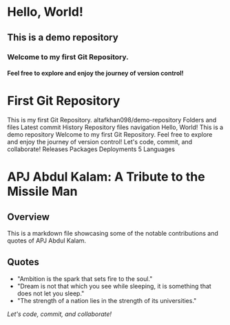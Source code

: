 # Hello, World!

## This is a demo repository

### Welcome to my first Git Repository.

#### Feel free to explore and enjoy the journey of version control!

# First Git Repository

This is my first Git Repository. altafkhan098/demo-repository Folders and files Latest commit History Repository files navigation Hello, World! This is a demo repository Welcome to my first Git Repository. Feel free to explore and enjoy the journey of version control! Let's code, commit, and collaborate! Releases Packages Deployments 5 Languages

# APJ Abdul Kalam: A Tribute to the Missile Man
## Overview
This is a markdown file showcasing some of the notable contributions and quotes of APJ Abdul Kalam.

## Quotes
* "Ambition is the spark that sets fire to the soul."
* "Dream is not that which you see while sleeping, it is something that does not let you sleep."
* "The strength of a nation lies in the strength of its universities."

*Let's code, commit, and collaborate!*